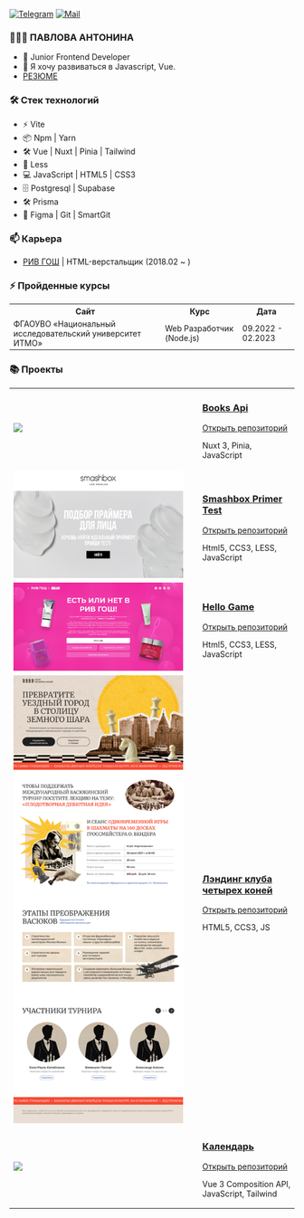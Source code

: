 [![Telegram](http://img.shields.io/badge/-Telegram-2CA5E0?style=for-the-badge&logo=telegram&link=https://t.me/tonya_front)](https://t.me/tonya_front)
[![Mail](https://img.shields.io/badge/-Mail-d14836?style=for-the-badge&logo=Gmail&logoColor=white&link=mailto:tonpavlo@mail.ru)](mailto:tonpavlo@mail.ru)


### 👨🏻‍💻 ПАВЛОВА АНТОНИНА

- 👩 Junior Frontend Developer
- 🌱 Я хочу развиваться в Javascript, Vue.
- [ РЕЗЮМЕ ](https://hh.ru/resume/aa0c2eaaff0b58565e0039ed1f6b50384f4a70)


### 🛠 Стек технологий

- ⚡️ Vite 
- 📦 Npm | Yarn 
- 🛠️ Vue | Nuxt | Pinia | Tailwind 
- 🎨 Less 
- 💻 JavaScript | HTML5 | CSS3 
- 🗄️ Postgresql | Supabase 
- 🛠️ Prisma 
- 🎨 Figma | Git | SmartGit 

### 📫 Карьера

- [РИВ ГОШ](https://rivegauche.ru/) | HTML-верстальщик (2018.02 ~ )

### ⚡ Пройденные курсы

<table>
    <tr>
        <th>Сайт</th>
        <th>Курс</th>
        <th>Дата</th>
    </tr>
    <tr>
        <td>ФГАОУВО «Национальный исследовательский университет ИТМО»</td>
        <td>Web Разработчик (Node.js)</td>
        <td>09.2022 - 02.2023</td>
    </tr>
</table>

### 📚 Проекты

<table>
    <tr>
        <td width='320px'>
            <img src='https://github.com/tonyap92/books-api/assets/114396404/e4e30b9d-bab0-4dc2-890c-546b065cadb4'
                width='300px'>
        </td>
        <td>
            <h3>
                <a href='https://books-api-jet.vercel.app' target="_blank" title='Просмотр демо-версии'>Books Api</a>
            </h3>
            <p><a href='https://github.com/tonyap92/books-api' target="_blank" title='Открыть репозиторий'>Открыть
                    репозиторий</a></p>
            <p>Nuxt 3, Pinia, JavaScript</p>
        </td>
    </tr>
    </tr>
    <tr>
        <td width='320px'>
            <img src='https://github.com/tonyap92/Smashbox-Primer-Test/blob/master/preview/SBX_Primers_LP_RG_Page1.jpg?raw=true'
                width='300px'>
        </td>
        <td>
            <h3><a href='https://smashbox-primer-test.vercel.app/' target="_blank" title='Просмотр демо-версии'>Smashbox
                    Primer Test
                </a>
            </h3>
            <p><a href='https://github.com/tonyap92/Smashbox-Primer-Test' target="_blank"
                    title='Открыть репозиторий'>Открыть
                    репозиторий</a></p>
            <p>Html5, CCS3, LESS, JavaScript</p>
        </td>
    </tr>
        <tr>
        <td width='320px'>
            <img src='https://github.com/tonyap92/game-hello/blob/master/preview/%D0%9D%D0%90%D0%A7%D0%90%D0%9B%D0%AC%D0%9D%D0%90%D0%AF%20%D0%A1%D0%A2%D0%A0%D0%90%D0%9D%D0%98%D0%A6%D0%90.png?raw=true'
                width='300px'>
        </td>
        <td>
            <h3><a href='https://game-hello.vercel.app/' target="_blank" title='Просмотр демо-версии'>Hello Game
                </a>
            </h3>
            <p><a href='https://github.com/tonyap92/game-hello' target="_blank"
                    title='Открыть репозиторий'>Открыть
                    репозиторий</a></p>
            <p>Html5, CCS3, LESS, JavaScript</p>
        </td>
    </tr>
        <tr>
        <td width='320px'>
            <img src='https://github.com/tonyap92/Yandex-Crowd-Project/blob/main/preview/1366%20desktop.png?raw=true'
                width='300px'>
        </td>
        <td>
            <h3><a href='https://yandex-crowd-project-roan.vercel.app/' target="_blank"
                    title='Просмотр демо-версии'>Лэндинг клуба четырех коней</a>
            </h3>
            <p><a href='https://github.com/tonyap92/Yandex-Crowd-Project' target="_blank" title='Открыть репозиторий'>Открыть
                    репозиторий</a></p>
            <p>HTML5, CCS3, JS</p>
        </td>
    </tr>
    <tr>
        <td width='320px'>
            <img src='https://github.com/tonyap92/calendar/assets/114396404/128ff6a2-da0b-4bba-8a33-554eac652109'
                width='300px'>
        </td>
        <td>
            <h3><a href='https://calendar-tonyap92.vercel.app/' target="_blank"
                    title='Просмотр демо-версии'>Календарь</a>
            </h3>
            <p><a href='https://github.com/tonyap92/calendar' target="_blank" title='Открыть репозиторий'>Открыть
                    репозиторий</a></p>
            <p>Vue 3 Сomposition API, JavaScript, Tailwind</p>
        </td>
    </tr>
</table>

